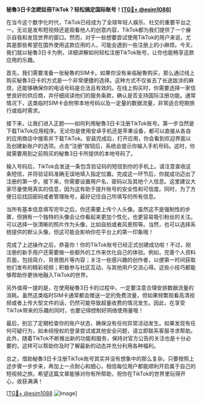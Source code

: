 **秘魯3日卡怎麽註冊TikTok？轻松搞定国际账号！[[TG💪+ @esim1088](https://t.me/s/esim1088)]**

在当今这个数字化时代，TikTok已经成为了全球年轻人娱乐、社交的重要平台之一。无论是发布短视频还是观看他人的创意内容，TikTok都为我们提供了一个展示自我和发现世界的窗口。然而，对于一些想要尝试使用TikTok的用户来说，尤其是那些希望在国外使用这款应用的人，可能会遇到一些注册上的小麻烦。今天，我们就以秘魯3日卡为例，详细讲解如何轻松注册TikTok账号，让你也能畅享这款应用的乐趣。

首先，我们需要准备一张秘魯的SIM卡。如果你没有亲临秘魯购买，那么通过线上购买秘魯3日卡的方式是一个非常便捷的选择。这种方式不仅省去了长途跋涉的麻烦，还能够确保你的电话号码是合法且有效的。在线上购买时，你需要选择一家信誉良好的供应商，并仔细阅读他们的服务条款，确认是否支持国际注册功能。通常情况下，这类临时SIM卡会附带本地号码以及一定量的数据流量，非常适合短期旅行或临时需求。

接下来，让我们进入正题——如何利用秘魯3日卡注册TikTok账号。第一步当然是下载TikTok应用程序。无论你是使用安卓手机还是苹果设备，都可以直接从各自的应用商店中搜索并下载TikTok。安装完成后，打开应用，你会看到欢迎界面以及创建新账户的选项。点击“注册”按钮后，系统会提示你输入手机号码。这时，你就需要用到之前购买的秘魯3日卡所提供的本地号码了。

输入号码后，TikTok会发送一条包含验证码的短信到你的手机上。请注意查收这条短信，并将验证码准确无误地填入指定位置。完成这一环节后，你就成功迈出了注册的第一步。接下来，你需要设置用户名、密码以及其他个人信息。这里建议大家尽量使用真实的信息，因为这有助于提升账号的安全性和可信度。同时，为了方便日后找回密码或者管理账号，最好记住自己所填写的所有信息。

当所有基本信息填写完毕之后，你还需要上传个人头像。虽然这不是强制性的步骤，但拥有一个独特的头像会让你看起来更加个性化，也更容易吸引粉丝的关注。可以选择一张清晰的照片作为头像，比如自拍或者风景照等。当然，也可以选择系统提供的默认头像，但这可能会影响你在平台上的第一印象哦！

完成了上述操作之后，恭喜你！你的TikTok账号已经正式创建成功啦！不过，刚注册的新手用户还需要做一些额外的工作来优化自己的体验。例如，完善个人资料页面，包括简介、背景图片等内容；关注一些感兴趣的创作者，以便第一时间获取他们发布的精彩视频；积极参与社区互动，与其他用户交流心得。这些小技巧都能够帮助你更快地融入TikTok的世界。

另外值得一提的是，在使用秘魯3日卡的过程中，一定要注意合理安排数据流量的消耗。虽然这类临时SIM卡通常都会赠送一定的免费流量，但如果频繁观看高清视频或者上传大型文件的话，仍然可能导致超量收费的情况发生。因此，在享受TikTok带来的乐趣的同时，也要记得控制好网络使用量哦！

最后，别忘了定期检查你的账户状态，确保没有任何异常活动发生。如果发现有任何可疑行为，如未经授权的登录尝试或其他安全问题，请立即联系客服寻求帮助。此外，随着TikTok不断推出新的功能和服务，保持对官方公告的关注也是十分必要的，这样可以帮助你及时了解最新的动态并充分利用各种福利。

总之，借助秘魯3日卡注册TikTok账号其实并没有想象中的那么复杂。只要按照上述步骤一步步来，再加上一点耐心和细心，相信每位用户都能顺利开启属于自己的短视频之旅。希望这篇文章能够对你有所帮助，祝你在TikTok的世界里玩得开心，收获满满！

[[TG💪+ @esim1088](https://t.me/s/esim1088) ![Image](https://i.postimg.cc/4NQfJmqS/Snipaste-2025-05-13-00-14-12.png)]